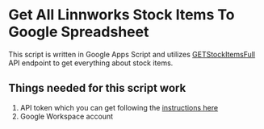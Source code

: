 # Get All Linnworks Stock Items To Google Spreadsheet

This script is written in Google Apps Script and utilizes [GETStockItemsFull](https://apps.linnworks.net//Api/Method/Stock-GetStockItemsFull) API endpoint to get everything about stock items.

## Things needed for this script work
1. API token which you can get following the [instructions here](https://help.linnworks.com/support/solutions/articles/7000043829-authorization-api-token)
2. Google Workspace account
